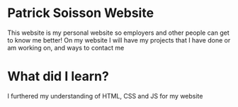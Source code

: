 # Patrick Soisson Website
This website is my personal website so employers and other people can get to know me better!
On my website I will have my projects that I have done or am working on, and ways to contact me

# What did I learn?
I furthered my understanding of HTML, CSS and JS for my website
